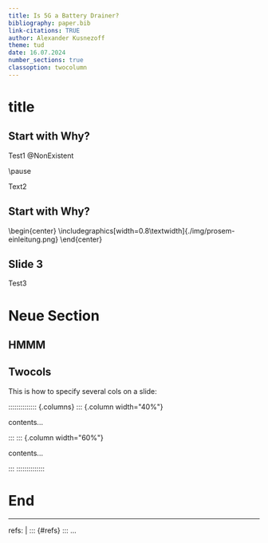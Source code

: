 ```yaml
---
title: Is 5G a Battery Drainer?
bibliography: paper.bib
link-citations: TRUE
author: Alexander Kusnezoff
theme: tud 
date: 16.07.2024
number_sections: true
classoption: twocolumn
---
```


# title

## Start with Why?

Test1
@NonExistent

\pause

Text2

## Start with Why?

\begin{center}
\includegraphics[width=0.8\textwidth]{./img/prosem-einleitung.png}
\end{center}

## Slide 3


Test3


# Neue Section

## HMMM

## Twocols

This is how to specify several cols on a slide:

<!-- see [StackOverflowI](https://stackoverflow.com/a/34809186) for twocol-layout -->

:::::::::::::: {.columns}
::: {.column width="40%"}

contents...

:::
::: {.column width="60%"}

contents...

:::
::::::::::::::

# End

---
refs: |
   ::: {#refs}
   :::
...


